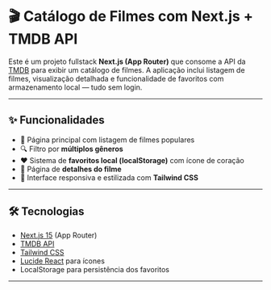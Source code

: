 # 🎬 Catálogo de Filmes com Next.js + TMDB API

Este é um projeto fullstack **Next.js (App Router)** que consome a API da [TMDB](https://www.themoviedb.org/) para exibir um catálogo de filmes. A aplicação inclui listagem de filmes, visualização detalhada e funcionalidade de favoritos com armazenamento local — tudo sem login.

---

## ✨ Funcionalidades

- 📄 Página principal com listagem de filmes populares
- 🔍 Filtro por **múltiplos gêneros**
- ❤️ Sistema de **favoritos local (localStorage)** com ícone de coração
- 🧾 Página de **detalhes do filme**
- 📱 Interface responsiva e estilizada com **Tailwind CSS**

---

## 🛠️ Tecnologias

- [Next.js 15](https://nextjs.org/) (App Router)
- [TMDB API](https://developer.themoviedb.org/)
- [Tailwind CSS](https://tailwindcss.com/)
- [Lucide React](https://lucide.dev/) para ícones
- LocalStorage para persistência dos favoritos

---